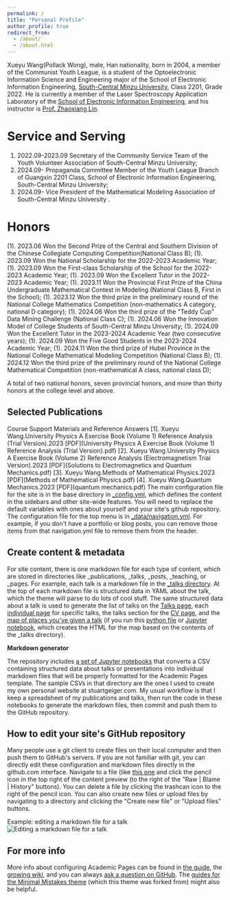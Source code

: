 ```yaml
---
permalink: /
title: "Personal Profile"
author_profile: true
redirect_from: 
  - /about/
  - /about.html
---
```


Xueyu Wang(Pollack Wong), male, Han nationality, born in 2004, a member of the Communist Youth League, is a student of the Optoelectronic Information Science and Engineering major of the School of Electronic Information Engineering, [South-Central Minzu University](https://www.scuec.edu.cn/), Class 2201, Grade 2022. He is currently a member of the Laser Spectroscopy Application Laboratory of the [School of Electronic Information Engineering](https://dxxy.scuec.edu.cn/), and his instructor is [Prof. Zhaoxiang Lin](https://dxxy.scuec.edu.cn/info/1055/1950.htm).

Service and Serving
======
1. 2022.09-2023.09 Secretary of the Community Service Team of the Youth Volunteer Association of South-Central Minzu University;
1. 2024.09- Propaganda Committee Member of the Youth League Branch of Guangxin 2201 Class, School of Electronic Information Engineering, South-Central Minzu University;
1. 2024.09- Vice President of the Mathematical Modeling Association of South-Central Minzu University .

Honors
======
(1). 2023.06 Won the Second Prize of the Central and Southern Division of the Chinese Collegiate Computing Competition(National Class B);
(1). 2023.09 Won the National Scholarship for the 2022-2023 Academic Year;
(1). 2023.09 Won the First-class Scholarship of the School for the 2022-2023 Academic Year;
(1). 2023.09 Won the Excellent Tutor in the 2022-2023 Academic Year;
(1). 2023.11 Won the Provincial First Prize of the China Undergraduate Mathematical Contest in Modeling (National Class B, First in the School);
(1). 2023.12 Won the third prize in the preliminary round of the National College Mathematics Competition (non-mathematics A category, national D category);
(1). 2024.06 Won the third prize of the "Teddy Cup" Data Mining Challenge (National Class C);
(1). 2024.06 Won the Innovation Model of College Students of South-Central Minzu University;
(1). 2024.09 Won the Excellent Tutor in the 2023-2024 Academic Year (two consecutive years);
(1). 2024.09 Won the Five Good Students in the 2023-2024 Academic Year;
(1). 2024.11 Won the third prize of Hubei Province in the National College Mathematical Modeling Competition (National Class B);
(1). 2024.12 Won the third prize of the preliminary round of the National College Mathematical Competition (non-mathematical A class, national class D);

A total of two national honors, seven provincial honors, and more than thirty honors at the college level and above.


Selected Publications
------
Course Support Materials and Reference Answers
[1]. Xueyu Wang.University Physics A Exercise Book (Volume 1) Reference Analysis (Trial Version).2023 [PDF](University Physics A Exercise Book (Volume 1) Reference Analysis (Trial Version).pdf)
[2]. Xueyu Wang.University Physics A Exercise Book (Volume 2) Reference Analysis (Electromagnetism Trial Version).2023 [PDF](Solutions to Electromagnetics and Quantum Mechanics.pdf)
[3]. Xueyu Wang.Methods of Mathematical Physics.2023 [PDF](Methods of Mathematical Physics.pdf)
[4]. Xueyu Wang.Quantum Mechanics.2023 [PDF](quantum mechanics.pdf)
The main configuration file for the site is in the base directory in [_config.yml](https://github.com/academicpages/academicpages.github.io/blob/master/_config.yml), which defines the content in the sidebars and other site-wide features. You will need to replace the default variables with ones about yourself and your site's github repository. The configuration file for the top menu is in [_data/navigation.yml](https://github.com/academicpages/academicpages.github.io/blob/master/_data/navigation.yml). For example, if you don't have a portfolio or blog posts, you can remove those items from that navigation.yml file to remove them from the header. 

Create content & metadata
------
For site content, there is one markdown file for each type of content, which are stored in directories like _publications, _talks, _posts, _teaching, or _pages. For example, each talk is a markdown file in the [_talks directory](https://github.com/academicpages/academicpages.github.io/tree/master/_talks). At the top of each markdown file is structured data in YAML about the talk, which the theme will parse to do lots of cool stuff. The same structured data about a talk is used to generate the list of talks on the [Talks page](https://academicpages.github.io/talks), each [individual page](https://academicpages.github.io/talks/2012-03-01-talk-1) for specific talks, the talks section for the [CV page](https://academicpages.github.io/cv), and the [map of places you've given a talk](https://academicpages.github.io/talkmap.html) (if you run this [python file](https://github.com/academicpages/academicpages.github.io/blob/master/talkmap.py) or [Jupyter notebook](https://github.com/academicpages/academicpages.github.io/blob/master/talkmap.ipynb), which creates the HTML for the map based on the contents of the _talks directory).

**Markdown generator**

The repository includes [a set of Jupyter notebooks](https://github.com/academicpages/academicpages.github.io/tree/master/markdown_generator
) that converts a CSV containing structured data about talks or presentations into individual markdown files that will be properly formatted for the Academic Pages template. The sample CSVs in that directory are the ones I used to create my own personal website at stuartgeiger.com. My usual workflow is that I keep a spreadsheet of my publications and talks, then run the code in these notebooks to generate the markdown files, then commit and push them to the GitHub repository.

How to edit your site's GitHub repository
------
Many people use a git client to create files on their local computer and then push them to GitHub's servers. If you are not familiar with git, you can directly edit these configuration and markdown files directly in the github.com interface. Navigate to a file (like [this one](https://github.com/academicpages/academicpages.github.io/blob/master/_talks/2012-03-01-talk-1.md) and click the pencil icon in the top right of the content preview (to the right of the "Raw | Blame | History" buttons). You can delete a file by clicking the trashcan icon to the right of the pencil icon. You can also create new files or upload files by navigating to a directory and clicking the "Create new file" or "Upload files" buttons. 

Example: editing a markdown file for a talk
![Editing a markdown file for a talk](/images/editing-talk.png)

For more info
------
More info about configuring Academic Pages can be found in [the guide](https://academicpages.github.io/markdown/), the [growing wiki](https://github.com/academicpages/academicpages.github.io/wiki), and you can always [ask a question on GitHub](https://github.com/academicpages/academicpages.github.io/discussions). The [guides for the Minimal Mistakes theme](https://mmistakes.github.io/minimal-mistakes/docs/configuration/) (which this theme was forked from) might also be helpful.
